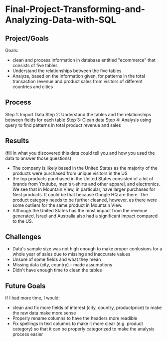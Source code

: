 # Final-Project-Transforming-and-Analyzing-Data-with-SQL

## Project/Goals

Goals:
* clean and process information in database entitled "ecommerce" that consists of five tables
* Understand the relationships between the five tables 
* Analyze, based on the information given, for patterns in the total transaction revenue and product sales from visitors of different countries and cities


## Process
Step 1: Import Data 
Step 2: Understand the tables and the relationships between fields for each table
Step 3: Clean data 
Step 4: Analysis using query to find patterns in total product revenue and sales 


## Results
(fill in what you discovered this data could tell you and how you used the data to answer those questions)
- The company is likely based in the United States as the majority of the products were purchased from unique visitors in the US
- the top products purchased in the United States consisted of a lot of brands from Youtube, men's t-shirts and other apparel, and electronics. We see that in Mountain View, in particular, have larger purchases for Nest products. It could be that because Google HQ are there. The product category needs to be further cleaned, however, as there were some outliers for the same product in Mountain View. 
- Although the United States has the most impact from the revenue generated, Israel and Australia also had a significant impact compared to the US.



## Challenges 
- Data's sample size was not high enough to make proper conlusions for a whole year of sales
 due to missing and inaccurate values
- Unsure of some fields and what they mean 
- Missing data (city, country) - made assumptions
- Didn't have enough time to clean the tables


## Future Goals
If I had more time, I would:
- clean and fix more fields of interest (city, country, productprice) to make the raw data make more sense
- Properly rename columns to have the headers more readible
- Fix spellings in text columns to make it more clear (e.g. product category) so that it can be properly categorized to make the analysis process easier